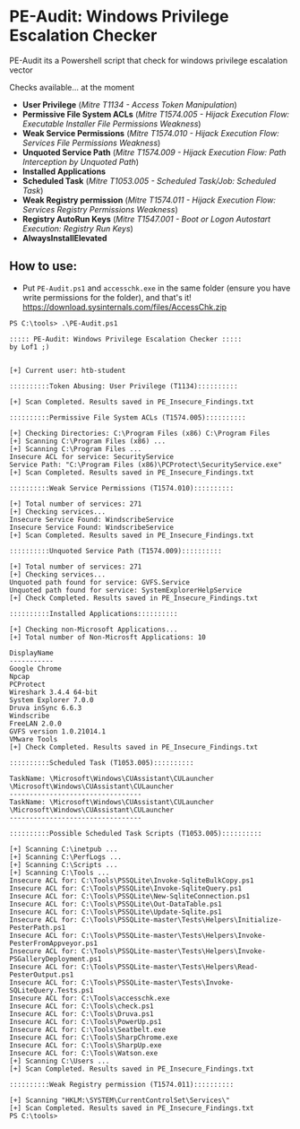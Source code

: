 # PE-Audit: Windows Privilege Escalation Checker
PE-Audit its a Powershell script that check for windows privilege escalation vector

Checks available... at the moment
- **User Privilege** (*Mitre T1134 - Access Token Manipulation*)
- **Permissive File System ACLs** (*Mitre T1574.005 - Hijack Execution Flow: Executable Installer File Permissions Weakness*)
- **Weak Service Permissions** (*Mitre T1574.010 - Hijack Execution Flow: Services File Permissions Weakness*)
- **Unquoted Service Path** (*Mitre T1574.009 - Hijack Execution Flow: Path Interception by Unquoted Path*)
- **Installed Applications**
- **Scheduled Task** (*Mitre T1053.005 - Scheduled Task/Job: Scheduled Task*)
- **Weak Registry permission** (*Mitre T1574.011 - Hijack Execution Flow: Services Registry Permissions Weakness*)
- **Registry AutoRun Keys** (*Mitre T1547.001 - Boot or Logon Autostart Execution: Registry Run Keys*)
- **AlwaysInstallElevated**

## How to use:
- Put `PE-Audit.ps1` and `accesschk.exe` in the same folder (ensure you have write permissions for the folder), and that's it!
https://download.sysinternals.com/files/AccessChk.zip

```
PS C:\tools> .\PE-Audit.ps1

::::: PE-Audit: Windows Privilege Escalation Checker :::::
by Lof1 ;)


[+] Current user: htb-student

::::::::::Token Abusing: User Privilege (T1134)::::::::::

[+] Scan Completed. Results saved in PE_Insecure_Findings.txt

::::::::::Permissive File System ACLs (T1574.005)::::::::::

[+] Checking Directories: C:\Program Files (x86) C:\Program Files
[+] Scanning C:\Program Files (x86) ...
[+] Scanning C:\Program Files ...
Insecure ACL for service: SecurityService
Service Path: "C:\Program Files (x86)\PCProtect\SecurityService.exe"
[+] Scan Completed. Results saved in PE_Insecure_Findings.txt

::::::::::Weak Service Permissions (T1574.010)::::::::::

[+] Total number of services: 271
[+] Checking services...
Insecure Service Found: WindscribeService
Insecure Service Found: WindscribeService
[+] Scan Completed. Results saved in PE_Insecure_Findings.txt

::::::::::Unquoted Service Path (T1574.009)::::::::::

[+] Total number of services: 271
[+] Checking services...
Unquoted path found for service: GVFS.Service
Unquoted path found for service: SystemExplorerHelpService
[+] Check Completed. Results saved in PE_Insecure_Findings.txt

::::::::::Installed Applications::::::::::

[+] Checking non-Microsoft Applications...
[+] Total number of Non-Microsft Applications: 10

DisplayName
-----------
Google Chrome
Npcap
PCProtect
Wireshark 3.4.4 64-bit
System Explorer 7.0.0
Druva inSync 6.6.3
Windscribe
FreeLAN 2.0.0
GVFS version 1.0.21014.1
VMware Tools
[+] Check Completed. Results saved in PE_Insecure_Findings.txt

::::::::::Scheduled Task (T1053.005)::::::::::

TaskName: \Microsoft\Windows\CUAssistant\CULauncher \Microsoft\Windows\CUAssistant\CULauncher
---------------------------------
TaskName: \Microsoft\Windows\CUAssistant\CULauncher \Microsoft\Windows\CUAssistant\CULauncher
---------------------------------

::::::::::Possible Scheduled Task Scripts (T1053.005)::::::::::

[+] Scanning C:\inetpub ...
[+] Scanning C:\PerfLogs ...
[+] Scanning C:\Scripts ...
[+] Scanning C:\Tools ...
Insecure ACL for: C:\Tools\PSSQLite\Invoke-SqliteBulkCopy.ps1
Insecure ACL for: C:\Tools\PSSQLite\Invoke-SqliteQuery.ps1
Insecure ACL for: C:\Tools\PSSQLite\New-SqliteConnection.ps1
Insecure ACL for: C:\Tools\PSSQLite\Out-DataTable.ps1
Insecure ACL for: C:\Tools\PSSQLite\Update-Sqlite.ps1
Insecure ACL for: C:\Tools\PSSQLite-master\Tests\Helpers\Initialize-PesterPath.ps1
Insecure ACL for: C:\Tools\PSSQLite-master\Tests\Helpers\Invoke-PesterFromAppveyor.ps1
Insecure ACL for: C:\Tools\PSSQLite-master\Tests\Helpers\Invoke-PSGalleryDeployment.ps1
Insecure ACL for: C:\Tools\PSSQLite-master\Tests\Helpers\Read-PesterOutput.ps1
Insecure ACL for: C:\Tools\PSSQLite-master\Tests\Invoke-SQLiteQuery.Tests.ps1
Insecure ACL for: C:\Tools\accesschk.exe
Insecure ACL for: C:\Tools\check.ps1
Insecure ACL for: C:\Tools\Druva.ps1
Insecure ACL for: C:\Tools\PowerUp.ps1
Insecure ACL for: C:\Tools\Seatbelt.exe
Insecure ACL for: C:\Tools\SharpChrome.exe
Insecure ACL for: C:\Tools\SharpUp.exe
Insecure ACL for: C:\Tools\Watson.exe
[+] Scanning C:\Users ...
[+] Scan Completed. Results saved in PE_Insecure_Findings.txt

::::::::::Weak Registry permission (T1574.011)::::::::::

[+] Scanning "HKLM:\SYSTEM\CurrentControlSet\Services\"
[+] Scan Completed. Results saved in PE_Insecure_Findings.txt
PS C:\tools> 
```
